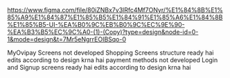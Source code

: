 https://www.figma.com/file/80iZNBx7v3lRfc4Mf7ONyr/%E1%84%8B%E1%85%A9%E1%84%87%E1%85%B5%E1%84%91%E1%85%A6%E1%84%8B%E1%85%B5-UI-%EA%B0%9C%EB%B0%9C%EC%9E%90-%EA%B3%B5%EC%9C%A0-(1)-(Copy)?type=design&node-id=0-1&mode=design&t=7Mr5eNgrrEOIBSqo-0


MyOvipay Screens not developed
Shopping Screens structure ready hai edits according to design krna hai
payment methods not developed
Login and Signup screens ready hai edits according to design krna hai
